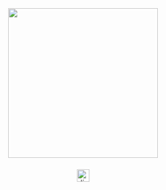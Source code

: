 <div align="center">
  <img height="300" src="https://imgur.com/RTAtKc9.gif"  />
</div>

###

<div align="center">
  <a href="https://discord.gg/DmSwsqDzCT" target="_blank">
    <img src="https://img.shields.io/static/v1?message=Discord&logo=discord&label=&color=7289DA&logoColor=white&labelColor=&style=for-the-badge" height="25" alt="discord logo"  />
  </a>
</div>
